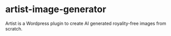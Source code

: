 # artist-image-generator
Artist is a Wordpress plugin to create AI generated royality-free images from scratch.